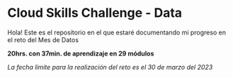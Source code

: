 # Cloud Skills Challenge - Data
Hola! Este es el repositorio en el que estaré documentando mi progreso en el reto del Mes de Datos

**20hrs. con 37min. de aprendizaje en 29 módulos**

_La fecha límite para la realización del reto es el 30 de marzo del 2023_
